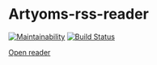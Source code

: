 # Artyoms-rss-reader

[![Maintainability](https://api.codeclimate.com/v1/badges/b0fa170b5e0e96f2424a/maintainability)](https://codeclimate.com/github/vinnityom/project-lvl3-s452/maintainability) [![Build Status](https://travis-ci.org/vinnityom/project-lvl3-s452.svg?branch=master)](https://travis-ci.org/vinnityom/project-lvl3-s452)

[Open reader](http://artyoms-rss.surge.sh/)